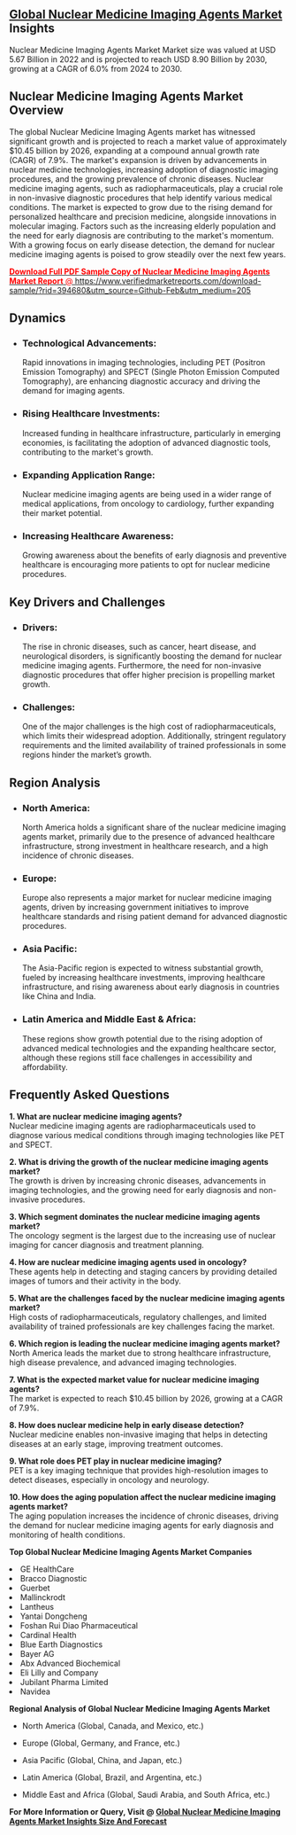 <h2><a href="https://www.verifiedmarketreports.com/download-sample/?rid=394680&amp;utm_source=Github&amp;utm_medium=205" target="_blank">Global Nuclear Medicine Imaging Agents Market</a> Insights</h2><p>Nuclear Medicine Imaging Agents Market Market size was valued at USD 5.67 Billion in 2022 and is projected to reach USD 8.90 Billion by 2030, growing at a CAGR of 6.0% from 2024 to 2030.</p><p> <h2>Nuclear Medicine Imaging Agents Market Overview</h2> <p>The global Nuclear Medicine Imaging Agents market has witnessed significant growth and is projected to reach a market value of approximately $10.45 billion by 2026, expanding at a compound annual growth rate (CAGR) of 7.9%. The market's expansion is driven by advancements in nuclear medicine technologies, increasing adoption of diagnostic imaging procedures, and the growing prevalence of chronic diseases. Nuclear medicine imaging agents, such as radiopharmaceuticals, play a crucial role in non-invasive diagnostic procedures that help identify various medical conditions. The market is expected to grow due to the rising demand for personalized healthcare and precision medicine, alongside innovations in molecular imaging. Factors such as the increasing elderly population and the need for early diagnosis are contributing to the market's momentum. With a growing focus on early disease detection, the demand for nuclear medicine imaging agents is poised to grow steadily over the next few years.</p> <p><a href="#"><p><span class=""><span style="color: #ff0000;"><strong>Download Full PDF Sample Copy of Nuclear Medicine Imaging Agents Market Report</strong> @ </span><a href="https://www.verifiedmarketreports.com/download-sample/?rid=394680&amp;utm_source=Github-Feb&amp;utm_medium=205" target="_blank">https://www.verifiedmarketreports.com/download-sample/?rid=394680&amp;utm_source=Github-Feb&amp;utm_medium=205</a></span></p></a></p> <h2>Dynamics</h2> <ul> <li><h3>Technological Advancements: </h3> Rapid innovations in imaging technologies, including PET (Positron Emission Tomography) and SPECT (Single Photon Emission Computed Tomography), are enhancing diagnostic accuracy and driving the demand for imaging agents.</li> <li><h3>Rising Healthcare Investments: </h3> Increased funding in healthcare infrastructure, particularly in emerging economies, is facilitating the adoption of advanced diagnostic tools, contributing to the market's growth.</li> <li><h3>Expanding Application Range: </h3> Nuclear medicine imaging agents are being used in a wider range of medical applications, from oncology to cardiology, further expanding their market potential.</li> <li><h3>Increasing Healthcare Awareness: </h3> Growing awareness about the benefits of early diagnosis and preventive healthcare is encouraging more patients to opt for nuclear medicine procedures.</li> </ul> <h2>Key Drivers and Challenges</h2> <ul> <li><h3>Drivers: </h3> The rise in chronic diseases, such as cancer, heart disease, and neurological disorders, is significantly boosting the demand for nuclear medicine imaging agents. Furthermore, the need for non-invasive diagnostic procedures that offer higher precision is propelling market growth.</li> <li><h3>Challenges: </h3> One of the major challenges is the high cost of radiopharmaceuticals, which limits their widespread adoption. Additionally, stringent regulatory requirements and the limited availability of trained professionals in some regions hinder the market’s growth.</li> </ul> <h2>Region Analysis</h2> <ul> <li><h3>North America: </h3> North America holds a significant share of the nuclear medicine imaging agents market, primarily due to the presence of advanced healthcare infrastructure, strong investment in healthcare research, and a high incidence of chronic diseases.</li> <li><h3>Europe: </h3> Europe also represents a major market for nuclear medicine imaging agents, driven by increasing government initiatives to improve healthcare standards and rising patient demand for advanced diagnostic procedures.</li> <li><h3>Asia Pacific: </h3> The Asia-Pacific region is expected to witness substantial growth, fueled by increasing healthcare investments, improving healthcare infrastructure, and rising awareness about early diagnosis in countries like China and India.</li> <li><h3>Latin America and Middle East & Africa: </h3> These regions show growth potential due to the rising adoption of advanced medical technologies and the expanding healthcare sector, although these regions still face challenges in accessibility and affordability.</li> </ul> <h2>Frequently Asked Questions</h2> <p><b>1. What are nuclear medicine imaging agents?</b><br> Nuclear medicine imaging agents are radiopharmaceuticals used to diagnose various medical conditions through imaging technologies like PET and SPECT.</p> <p><b>2. What is driving the growth of the nuclear medicine imaging agents market?</b><br> The growth is driven by increasing chronic diseases, advancements in imaging technologies, and the growing need for early diagnosis and non-invasive procedures.</p> <p><b>3. Which segment dominates the nuclear medicine imaging agents market?</b><br> The oncology segment is the largest due to the increasing use of nuclear imaging for cancer diagnosis and treatment planning.</p> <p><b>4. How are nuclear medicine imaging agents used in oncology?</b><br> These agents help in detecting and staging cancers by providing detailed images of tumors and their activity in the body.</p> <p><b>5. What are the challenges faced by the nuclear medicine imaging agents market?</b><br> High costs of radiopharmaceuticals, regulatory challenges, and limited availability of trained professionals are key challenges facing the market.</p> <p><b>6. Which region is leading the nuclear medicine imaging agents market?</b><br> North America leads the market due to strong healthcare infrastructure, high disease prevalence, and advanced imaging technologies.</p> <p><b>7. What is the expected market value for nuclear medicine imaging agents?</b><br> The market is expected to reach $10.45 billion by 2026, growing at a CAGR of 7.9%.</p> <p><b>8. How does nuclear medicine help in early disease detection?</b><br> Nuclear medicine enables non-invasive imaging that helps in detecting diseases at an early stage, improving treatment outcomes.</p> <p><b>9. What role does PET play in nuclear medicine imaging?</b><br> PET is a key imaging technique that provides high-resolution images to detect diseases, especially in oncology and neurology.</p> <p><b>10. How does the aging population affect the nuclear medicine imaging agents market?</b><br> The aging population increases the incidence of chronic diseases, driving the demand for nuclear medicine imaging agents for early diagnosis and monitoring of health conditions.</p> </p><p><strong>Top Global Nuclear Medicine Imaging Agents Market Companies</strong></p><div data-test-id=""><p><li>GE HealthCare</li><li> Bracco Diagnostic</li><li> Guerbet</li><li> Mallinckrodt</li><li> Lantheus</li><li> Yantai Dongcheng</li><li> Foshan Rui Diao Pharmaceutical</li><li> Cardinal Health</li><li> Blue Earth Diagnostics</li><li> Bayer AG</li><li> Abx Advanced Biochemical</li><li> Eli Lilly and Company</li><li> Jubilant Pharma Limited</li><li> Navidea</li></p><div><strong>Regional Analysis of&nbsp;Global Nuclear Medicine Imaging Agents Market</strong></div><ul><li dir="ltr"><p dir="ltr">North America&nbsp;(Global, Canada, and Mexico, etc.)</p></li><li dir="ltr"><p dir="ltr">Europe (Global, Germany, and France, etc.)</p></li><li dir="ltr"><p dir="ltr">Asia Pacific&nbsp;(Global, China, and Japan, etc.)</p></li><li dir="ltr"><p dir="ltr">Latin America&nbsp;(Global, Brazil, and Argentina, etc.)</p></li><li dir="ltr">Middle East and Africa&nbsp;(Global, Saudi Arabia, and South Africa, etc.)</li></ul><p><strong>For More Information or Query, Visit @&nbsp;</strong><strong><a href="https://www.verifiedmarketreports.com/product/nuclear-medicine-imaging-agents-market/?utm_source=Github&amp;utm_medium=205" target="_blank">Global Nuclear Medicine Imaging Agents Market Insights Size And Forecast</a></strong></p></div>
